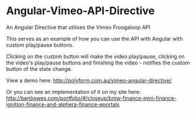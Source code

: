 # Angular-Vimeo-API-Directive
An Angular Directive that utilises the Vimeo Froogaloop API

This serves as an example of how you can use the API with Angular with custom play/pause buttons.

Clicking on the custom button will make the video play/pause, clicking on the video's play/pause buttons and finishing the video - notifies the custom button of the state change.

View a demo here: http://polyform.com.au/vimeo-angular-directive/

Or you can see an implementation of it on my site here:
http://benbowes.com/portfolio/#/closeup/bmw-finance-mini-finance-ignition-finance-and-alphera-finance-eportals
